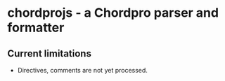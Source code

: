 # chordprojs - a Chordpro parser and formatter

## Current limitations

 - Directives, comments are not yet processed.

